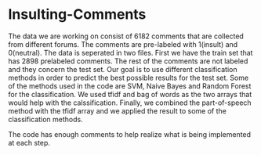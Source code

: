 # Insulting-Comments

The data we are working on consist of 6182 comments that are collected from different forums. The comments are pre-labeled with 1(insult) and 0(neutral). The data is seperated in two files. First we have the train set that has 2898 prelabeled comments. The rest of the comments are not labeled and they concern the test set.
Our goal is to use different classification methods in order to predict the best possible results for the test set.
Some of the methods used in the code are SVM, Naive Bayes and Random Forest for the classification. We used tfidf and bag of words as the two arrays that would help with the calssification. Finally, we combined the part-of-speech method with the tfidf array and we applied the result to some of the classification methods. 

The code has enough comments to help realize what is being implemented at each step.
